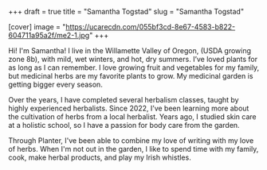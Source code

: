 +++
draft = true
title = "Samantha Togstad"
slug = "Samantha Togstad"

[cover]
image = "https://ucarecdn.com/055bf3cd-8e67-4583-b822-604711a95a2f/me2-1.jpg"
+++


Hi! I'm Samantha! I live in the Willamette Valley of Oregon, (USDA growing zone 8b), with mild, wet winters, and hot, dry summers. I’ve loved plants for as long as I can remember. I love growing fruit and vegetables for my family, but medicinal herbs are my favorite plants to grow. My medicinal garden is getting bigger every season.

Over the years, I have completed several herbalism classes, taught by highly experienced herbalists.  Since 2022, I’ve been learning more about the cultivation of herbs from a local herbalist. Years ago, I studied skin care at a holistic school, so I have a passion for body care from the garden. 

Through Planter, I've been able to combine my love of writing with my love of herbs. When I'm not out in the garden, I like to spend time with my family, cook, make herbal products, and play my Irish whistles.
